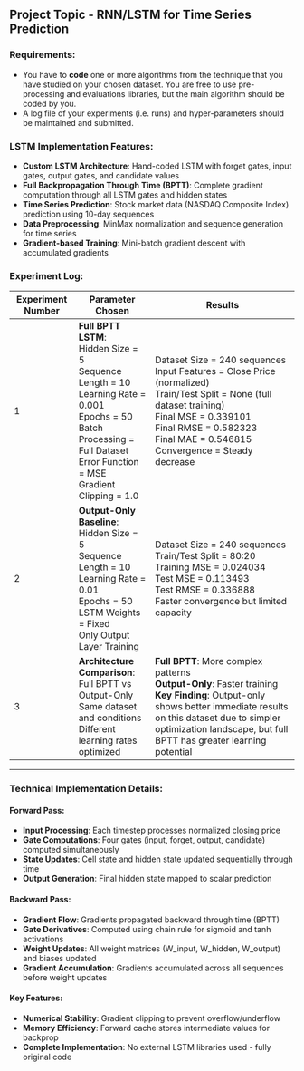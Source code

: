 ## Project Topic - RNN/LSTM for Time Series Prediction

### Requirements:
- You have to **code** one or more algorithms from the technique that you have studied on your chosen dataset. 
  You are free to use pre-processing and evaluations libraries, but the main algorithm should be coded by you.
- A log file of your experiments (i.e. runs) and hyper-parameters should be maintained and submitted.

### LSTM Implementation Features:
- **Custom LSTM Architecture**: Hand-coded LSTM with forget gates, input gates, output gates, and candidate values
- **Full Backpropagation Through Time (BPTT)**: Complete gradient computation through all LSTM gates and hidden states
- **Time Series Prediction**: Stock market data (NASDAQ Composite Index) prediction using 10-day sequences
- **Data Preprocessing**: MinMax normalization and sequence generation for time series
- **Gradient-based Training**: Mini-batch gradient descent with accumulated gradients

### Experiment Log:

| Experiment Number | Parameter Chosen | Results |
|-------------------|------------------|---------|
| 1 | **Full BPTT LSTM**:<br>Hidden Size = 5<br>Sequence Length = 10<br>Learning Rate = 0.001<br>Epochs = 50<br>Batch Processing = Full Dataset<br>Error Function = MSE<br>Gradient Clipping = 1.0 | Dataset Size = 240 sequences<br>Input Features = Close Price (normalized)<br>Train/Test Split = None (full dataset training)<br>Final MSE = 0.339101<br>Final RMSE = 0.582323<br>Final MAE = 0.546815<br>Convergence = Steady decrease |
| 2 | **Output-Only Baseline**:<br>Hidden Size = 5<br>Sequence Length = 10<br>Learning Rate = 0.01<br>Epochs = 50<br>LSTM Weights = Fixed<br>Only Output Layer Training | Dataset Size = 240 sequences<br>Train/Test Split = 80:20<br>Training MSE = 0.024034<br>Test MSE = 0.113493<br>Test RMSE = 0.336888<br>Faster convergence but limited capacity |
| 3 | **Architecture Comparison**:<br>Full BPTT vs Output-Only<br>Same dataset and conditions<br>Different learning rates optimized | **Full BPTT**: More complex patterns<br>**Output-Only**: Faster training<br>**Key Finding**: Output-only shows better immediate results on this dataset due to simpler optimization landscape, but full BPTT has greater learning potential |
_______________

### Technical Implementation Details:

#### Forward Pass:
- **Input Processing**: Each timestep processes normalized closing price
- **Gate Computations**: Four gates (input, forget, output, candidate) computed simultaneously
- **State Updates**: Cell state and hidden state updated sequentially through time
- **Output Generation**: Final hidden state mapped to scalar prediction

#### Backward Pass:
- **Gradient Flow**: Gradients propagated backward through time (BPTT)
- **Gate Derivatives**: Computed using chain rule for sigmoid and tanh activations
- **Weight Updates**: All weight matrices (W_input, W_hidden, W_output) and biases updated
- **Gradient Accumulation**: Gradients accumulated across all sequences before weight updates

#### Key Features:
- **Numerical Stability**: Gradient clipping to prevent overflow/underflow
- **Memory Efficiency**: Forward cache stores intermediate values for backprop
- **Complete Implementation**: No external LSTM libraries used - fully original code
